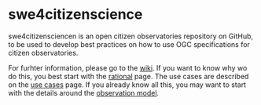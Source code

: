 # swe4citizenscience
swe4citizensciencen is an open citizen observatories repository on GitHub, to be used to develop best practices on how to use OGC specifications for citizen observatories. 

For furhter information, please go to the [wiki]. If you want to know why wo do this, you best start with the [rational] page. The use cases are described on the [use cases] page. If you already know all this, you may want to start with the details around the [observation model]. 

[wiki]: https://github.com/opengeospatial/swe4citizenscience/wiki
[rational]: https://github.com/opengeospatial/swe4citizenscience/wiki/What's-this-all-about
[use cases]: https://github.com/opengeospatial/swe4citizenscience/wiki/Use-Cases
[observation model]: https://github.com/opengeospatial/swe4citizenscience/wiki/Observations
